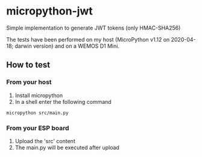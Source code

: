 # micropython-jwt

Simple implementation to generate JWT tokens (only HMAC-SHA256)

The tests have been performed on my host (MicroPython v1.12 on 2020-04-18; darwin version) and on a WEMOS D1 Mini.

## How to test

### From your host

1. Install micropython
1. In a shell enter the following command

```shell
micropython src/main.py
```

### From your ESP board

1. Upload the 'src' content
1. The main.py will be executed after upload
